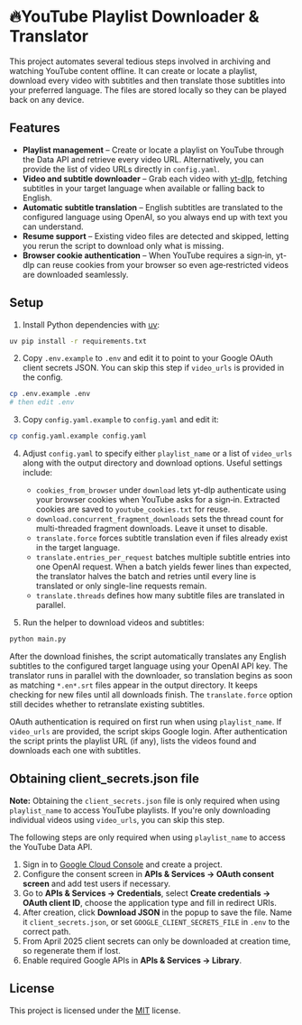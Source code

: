 # 🔥YouTube Playlist Downloader & Translator

This project automates several tedious steps involved in archiving and
watching YouTube content offline. It can create or locate a playlist, download
every video with subtitles and then translate those subtitles into your
preferred language. The files are stored locally so they can be played back on
any device.

## Features

* **Playlist management** – Create or locate a playlist on YouTube through the
  Data API and retrieve every video URL. Alternatively, you can provide the list
  of video URLs directly in `config.yaml`.
* **Video and subtitle downloader** – Grab each video with
  [yt-dlp](https://github.com/yt-dlp/yt-dlp), fetching subtitles in your target
  language when available or falling back to English.
* **Automatic subtitle translation** – English subtitles are translated to the
  configured language using OpenAI, so you always end up with text you can
  understand.
* **Resume support** – Existing video files are detected and skipped, letting
  you rerun the script to download only what is missing.
* **Browser cookie authentication** – When YouTube requires a sign‑in, yt-dlp
  can reuse cookies from your browser so even age‑restricted videos are
  downloaded seamlessly.

## Setup

1. Install Python dependencies with [uv](https://github.com/astral-sh/uv):

```bash
uv pip install -r requirements.txt
```

2. Copy `.env.example` to `.env` and edit it to point to your Google OAuth client secrets JSON. You can skip this step if `video_urls` is provided in the config.

```bash
cp .env.example .env
# then edit .env
```

3. Copy `config.yaml.example` to `config.yaml` and edit it:
```bash
cp config.yaml.example config.yaml
```

4. Adjust `config.yaml` to specify either `playlist_name` or a list of
   `video_urls` along with the output directory and download options.
   Useful settings include:
   - `cookies_from_browser` under `download` lets yt-dlp authenticate using your
     browser cookies when YouTube asks for a sign‑in. Extracted cookies are saved
     to `youtube_cookies.txt` for reuse.
   - `download.concurrent_fragment_downloads` sets the thread count for
     multi-threaded fragment downloads. Leave it unset to disable.
   - `translate.force` forces subtitle translation even if files already exist in
     the target language.
   - `translate.entries_per_request` batches multiple subtitle entries into one
     OpenAI request. When a batch yields fewer lines than expected, the
     translator halves the batch and retries until every line is translated or
     only single-line requests remain.
   - `translate.threads` defines how many subtitle files are translated in
     parallel.

5. Run the helper to download videos and subtitles:

```bash
python main.py
```

After the download finishes, the script automatically translates any English
subtitles to the configured target language using your OpenAI API key. The
translator runs in parallel with the downloader, so translation begins as soon
as matching ``*.en*.srt`` files appear in the output directory. It keeps
checking for new files until all downloads finish. The ``translate.force``
option still decides whether to retranslate existing subtitles.

OAuth authentication is required on first run when using `playlist_name`. If
`video_urls` are provided, the script skips Google login. After authentication
the script prints the playlist URL (if any), lists the videos found and
downloads each one with subtitles.

## Obtaining client_secrets.json file

**Note:** Obtaining the `client_secrets.json` file is only required when using `playlist_name` to access YouTube playlists. If you're only downloading individual videos using `video_urls`, you can skip this step.

The following steps are only required when using `playlist_name` to access the YouTube Data API.

1. Sign in to [Google Cloud Console](https://console.cloud.google.com) and create a project.
2. Configure the consent screen in **APIs & Services → OAuth consent screen** and add test users if necessary.
3. Go to **APIs & Services → Credentials**, select **Create credentials → OAuth client ID**, choose the application type and fill in redirect URIs.
4. After creation, click **Download JSON** in the popup to save the file. Name it `client_secrets.json`, or set `GOOGLE_CLIENT_SECRETS_FILE` in `.env` to the correct path.
5. From April 2025 client secrets can only be downloaded at creation time, so regenerate them if lost.
6. Enable required Google APIs in **APIs & Services → Library**.

## License

This project is licensed under the [MIT](LICENSE) license.
